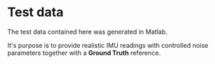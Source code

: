 # Test data

The test data contained here was generated in Matlab.

It's purpose is to provide realistic IMU readings with controlled noise parameters
together with a **Ground Truth** reference.